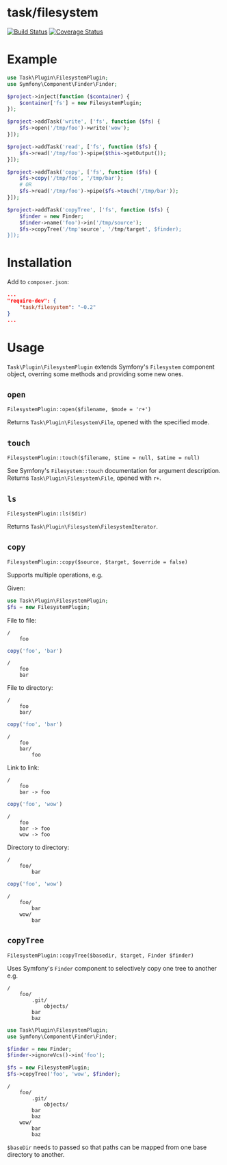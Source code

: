 task/filesystem
===============

[![Build Status](https://travis-ci.org/taskphp/filesystem.svg?branch=master)](https://travis-ci.org/taskphp/filesystem)
[![Coverage Status](https://coveralls.io/repos/taskphp/filesystem/badge.png?branch=master)](https://coveralls.io/r/taskphp/filesystem?branch=master)

Example
=======

```php
use Task\Plugin\FilesystemPlugin;
use Symfony\Component\Finder\Finder;

$project->inject(function ($container) {
    $container['fs'] = new FilesystemPlugin;
});

$project->addTask('write', ['fs', function ($fs) {
    $fs->open('/tmp/foo')->write('wow');
}]);

$project->addTask('read', ['fs', function ($fs) {
    $fs->read('/tmp/foo')->pipe($this->getOutput());
}]);

$project->addTask('copy', ['fs', function ($fs) {
    $fs->copy('/tmp/foo', '/tmp/bar');
    # OR
    $fs->read('/tmp/foo')->pipe($fs->touch('/tmp/bar'));
}]);

$project->addTask('copyTree', ['fs', function ($fs) {
    $finder = new Finder;
    $finder->name('foo')->in('/tmp/source');
    $fs->copyTree('/tmp'source', '/tmp/target', $finder);
}]);
```

Installation
============

Add to `composer.json`:
```json
...
"require-dev": {
    "task/filesystem": "~0.2"
}
...
```

Usage
=====

`Task\Plugin\FilesystemPlugin` extends Symfony's `Filesystem` component object, overring some methods and providing some new ones.

`open`
------

`FilesystemPlugin::open($filename, $mode = 'r+')`

Returns `Task\Plugin\Filesystem\File`, opened with the specified mode.

`touch`
-------

`FilesystemPlugin::touch($filename, $time = null, $atime = null)`

See Symfony's `Filesystem::touch` documentation for argument description. Returns `Task\Plugin\Filesystem\File`, opened with `r+`.


`ls`
----

`FilesystemPlugin::ls($dir)`

Returns `Task\Plugin\Filesystem\FilesystemIterator`.

`copy`
------

`FilesystemPlugin::copy($source, $target, $override = false)`

Supports multiple operations, e.g.

Given:
```php
use Task\Plugin\FilesystemPlugin;
$fs = new FilesystemPlugin;
```

File to file:

```
/
    foo
```
```php
copy('foo', 'bar')
```
```
/
    foo
    bar
```

File to directory:

```
/
    foo
    bar/
```
```php
copy('foo', 'bar')
```
```
/
    foo
    bar/
        foo
```

Link to link:

```
/
    foo
    bar -> foo
```
```php
copy('foo', 'wow')
```
```
/
    foo
    bar -> foo
    wow -> foo
```

Directory to directory:
```
/
    foo/
        bar
```
```php
copy('foo', 'wow')
```
```
/
    foo/
        bar
    wow/
        bar
```

`copyTree`
----------

`FilesystemPlugin::copyTree($basedir, $target, Finder $finder)`

Uses Symfony's `Finder` component to selectively copy one tree to another e.g.
```
/
    foo/
        .git/
            objects/
        bar
        baz
```
```php
use Task\Plugin\FilesystemPlugin;
use Symfony\Component\Finder\Finder;

$finder = new Finder;
$finder->ignoreVcs()->in('foo');

$fs = new FilesystemPlugin;
$fs->copyTree('foo', 'wow', $finder);
```
```
/
    foo/
        .git/
            objects/
        bar
        baz
    wow/
        bar
        baz
```

`$baseDir` needs to passed so that paths can be mapped from one base directory to another.
